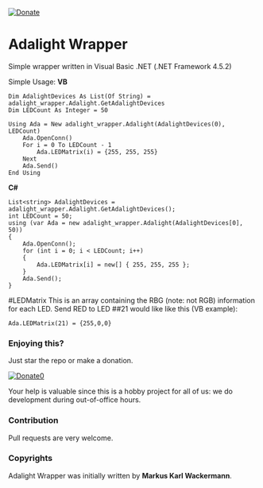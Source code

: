 [![Donate](https://img.shields.io/badge/Donate-PayPal-green.svg)](https://www.paypal.com/cgi-bin/webscr?cmd=_s-xclick&hosted_button_id=35WE5NU48AUMA&source=url)

Adalight Wrapper
================
Simple wrapper written in Visual Basic .NET (.NET Framework 4.5.2)

Simple Usage:
__VB__
~~~~
Dim AdalightDevices As List(Of String) = adalight_wrapper.Adalight.GetAdalightDevices
Dim LEDCount As Integer = 50

Using Ada = New adalight_wrapper.Adalight(AdalightDevices(0), LEDCount)
	Ada.OpenConn()
	For i = 0 To LEDCount - 1
		Ada.LEDMatrix(i) = {255, 255, 255}
	Next
	Ada.Send()
End Using
~~~~

__C#__
~~~~
List<string> AdalightDevices = adalight_wrapper.Adalight.GetAdalightDevices();
int LEDCount = 50;
using (var Ada = new adalight_wrapper.Adalight(AdalightDevices[0], 50))
{
	Ada.OpenConn();
	for (int i = 0; i < LEDCount; i++)
	{
		Ada.LEDMatrix[i] = new[] { 255, 255, 255 };
	}
	Ada.Send();
}
~~~~

#LEDMatrix
This is an array containing the RBG (note: not RGB) information for each LED.
Send RED to LED ##21 would like like this (VB example):
~~~~
Ada.LEDMatrix(21) = {255,0,0}
~~~~

### Enjoying this?
Just star the repo or make a donation.

[![Donate0](https://img.shields.io/badge/Donate-PayPal-green.svg)](https://www.paypal.com/cgi-bin/webscr?cmd=_s-xclick&hosted_button_id=35WE5NU48AUMA&source=url)

Your help is valuable since this is a hobby project for all of us: we do development during out-of-office hours.

### Contribution
Pull requests are very welcome.

### Copyrights
Adalight Wrapper was initially written by **Markus Karl Wackermann**.
